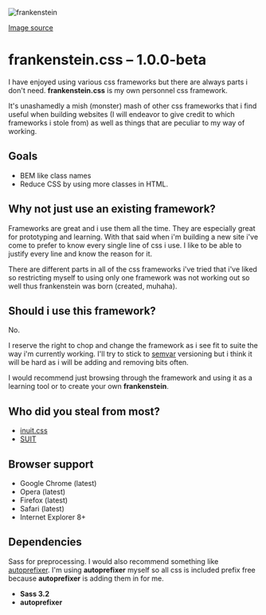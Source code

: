 ![frankenstein](https://farm3.staticflickr.com/2147/1538953234_59b4799eab_m.jpg)

[Image source](https://www.flickr.com/photos/tom-margie/1538953234/)

# frankenstein.css – 1.0.0-beta

I have enjoyed using various css frameworks but there are always parts i don't need. **frankenstein.css** is my own personnel css framework.

It's unashamedly a mish (monster) mash of other css frameworks that i find useful when building websites (I will endeavor to give credit to which frameworks i stole from) as well as things that are peculiar to my way of working.

## Goals

* BEM like class names
* Reduce CSS by using more classes in HTML.

## Why not just use an existing framework?

Frameworks are great and i use them all the time. They are especially great for prototyping and learning. With that said when i'm building a new site i've come to prefer to know every single line of css i use. I like to be able to justify every line and know the reason for it.

There are different parts in all of the css frameworks i've tried that i've liked so restricting myself to using only one framework was not working out so well thus frankenstein was born (created, muhaha).

## Should i use this framework?

No.

I reserve the right to chop and change the framework as i see fit to suite the way i'm currently working. I'll try to stick to [semvar](http://semver.org/) versioning but i think it will be hard as i will be adding and removing bits often.

I would recommend just browsing through the framework and using it as a learning tool or to create your own **frankenstein**.

## Who did you steal from most?

* [inuit.css](https://github.com/csswizardry/inuit.css/)
* [SUIT](https://github.com/suitcss/suit)

## Browser support

* Google Chrome (latest)
* Opera (latest)
* Firefox (latest)
* Safari (latest)
* Internet Explorer 8+

## Dependencies
Sass for preprocessing. I would also recommend something like [autoprefixer](https://github.com/ai/autoprefixer). I'm using **autoprefixer** myself so all css is included prefix free because **autoprefixer** is adding them in for me.

* **Sass 3.2**
* **autoprefixer**